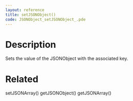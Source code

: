 ```yaml
---
layout: reference
title: setJSONObject()
code: JSONObject_setJSONObject_.pde
---
```


# Description

Sets the value of the JSONObject with the associated key.

# Related

setJSONArray()
getJSONObject()
getJSONArray()
